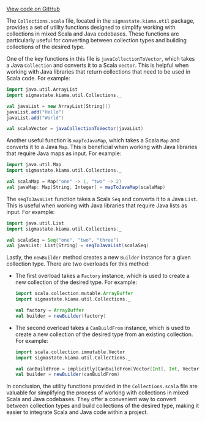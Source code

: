 [View code on GitHub](sigmastate-interpreterhttps://github.com/ScorexFoundation/sigmastate-interpreter/.autodoc/docs/json/common/shared/src/main/scala-2.13)

The `Collections.scala` file, located in the `sigmastate.kiama.util` package, provides a set of utility functions designed to simplify working with collections in mixed Scala and Java codebases. These functions are particularly useful for converting between collection types and building collections of the desired type.

One of the key functions in this file is `javaCollectionToVector`, which takes a Java `Collection` and converts it to a Scala `Vector`. This is helpful when working with Java libraries that return collections that need to be used in Scala code. For example:

```scala
import java.util.ArrayList
import sigmastate.kiama.util.Collections._

val javaList = new ArrayList[String]()
javaList.add("Hello")
javaList.add("World")

val scalaVector = javaCollectionToVector(javaList)
```

Another useful function is `mapToJavaMap`, which takes a Scala `Map` and converts it to a Java `Map`. This is beneficial when working with Java libraries that require Java maps as input. For example:

```scala
import java.util.Map
import sigmastate.kiama.util.Collections._

val scalaMap = Map("one" -> 1, "two" -> 2)
val javaMap: Map[String, Integer] = mapToJavaMap(scalaMap)
```

The `seqToJavaList` function takes a Scala `Seq` and converts it to a Java `List`. This is useful when working with Java libraries that require Java lists as input. For example:

```scala
import java.util.List
import sigmastate.kiama.util.Collections._

val scalaSeq = Seq("one", "two", "three")
val javaList: List[String] = seqToJavaList(scalaSeq)
```

Lastly, the `newBuilder` method creates a new `Builder` instance for a given collection type. There are two overloads for this method:

- The first overload takes a `Factory` instance, which is used to create a new collection of the desired type. For example:

  ```scala
  import scala.collection.mutable.ArrayBuffer
  import sigmastate.kiama.util.Collections._

  val factory = ArrayBuffer
  val builder = newBuilder(factory)
  ```

- The second overload takes a `CanBuildFrom` instance, which is used to create a new collection of the desired type from an existing collection. For example:

  ```scala
  import scala.collection.immutable.Vector
  import sigmastate.kiama.util.Collections._

  val canBuildFrom = implicitly[CanBuildFrom[Vector[Int], Int, Vector[Int]]]
  val builder = newBuilder(canBuildFrom)
  ```

In conclusion, the utility functions provided in the `Collections.scala` file are valuable for simplifying the process of working with collections in mixed Scala and Java codebases. They offer a convenient way to convert between collection types and build collections of the desired type, making it easier to integrate Scala and Java code within a project.
